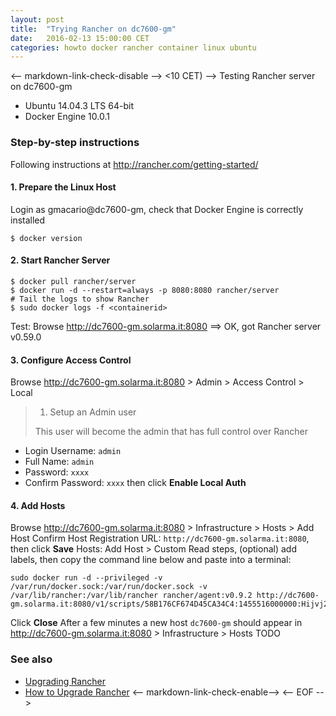 ```yaml
---
layout: post
title:  "Trying Rancher on dc7600-gm"
date:   2016-02-13 15:00:00 CET
categories: howto docker rancher container linux ubuntu
---
```

<-- markdown-link-check-disable -->
<10 CET) -->
Testing Rancher server on dc7600-gm
* Ubuntu 14.04.3 LTS 64-bit
* Docker Engine 10.0.1
### Step-by-step instructions
Following instructions at <http://rancher.com/getting-started/>
#### 1. Prepare the Linux Host
Login as gmacario@dc7600-gm, check that Docker Engine is correctly installed
```
$ docker version
```
#### 2. Start Rancher Server
```
$ docker pull rancher/server
$ docker run -d --restart=always -p 8080:8080 rancher/server
# Tail the logs to show Rancher
$ sudo docker logs -f <containerid>
```
Test: Browse <http://dc7600-gm.solarma.it:8080>
==> OK, got Rancher server v0.59.0
#### 3. Configure Access Control
Browse <http://dc7600-gm.solarma.it:8080> > Admin > Access Control > Local
> 1. Setup an Admin user
>
> This user will become the admin that has full control over Rancher
* Login Username: `admin`
* Full Name: `admin`
* Password: `xxxx`
* Confirm Password: `xxxx`
then click **Enable Local Auth**
#### 4. Add Hosts
Browse <http://dc7600-gm.solarma.it:8080> > Infrastructure > Hosts > Add Host
Confirm Host Registration URL: `http://dc7600-gm.solarma.it:8080`, then click **Save**
Hosts: Add Host > Custom
Read steps, (optional) add labels, then copy the command line below and paste into a terminal:
```
sudo docker run -d --privileged -v /var/run/docker.sock:/var/run/docker.sock -v /var/lib/rancher:/var/lib/rancher rancher/agent:v0.9.2 http://dc7600-gm.solarma.it:8080/v1/scripts/58B176CF674D45CA34C4:1455516000000:Hijvj2IOYuzIYAXTWw6YgoyUkM
```
Click **Close**
After a few minutes a new host `dc7600-gm` should appear in <http://dc7600-gm.solarma.it:8080> > Infrastructure > Hosts
TODO
### See also
* [Upgrading Rancher](http://docs.rancher.com/rancher/upgrading/)
* [How to Upgrade Rancher](https://forums.rancher.com/t/how-to-upgrade-rancher/1600)
<-- markdown-link-check-enable-->
<-- EOF -->
